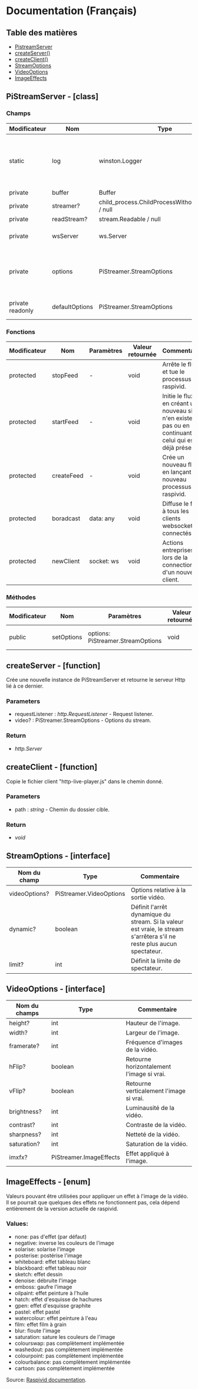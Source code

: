 # Documentation (Français)

##   Table des matières
 - [PistreamServer](#pistreamserver---class)
 - [createServer()](#createserver---function)
 - [createClient()](#createclient---function)
 - [StreamOptions](#streamoptions---interface)
 -  [VideoOptions](#videooptions---interface)
 - [ImageEffects](#imageeffects---enum)

## PiStreamServer - [class]
### Champs
|Modificateur|  Nom | Type | Commentaire |
|--|--|--|--|
|static | log| winston.Logger | Logger static de PiStreamer. Vous pouvez le modifier en donnant un objet winston.Logger.
|private | buffer | Buffer | - |
|private | streamer?|child_process.ChildProcessWithoutNullStreams / null | - |
|private | readStream? | stream.Readable / null| - |
|private | wsServer | ws.Server | Instance de serveur WebSocket.|
|private |options|PiStreamer.StreamOptions|Options du stream, incluant les options vidéo ainsi que d'autres paramètres.|
|private readonly| defaultOptions| PiStreamer.StreamOptions| Valeurs par défaut du stream.|
### Fonctions
|Modificateur|  Nom | Paramètres | Valeur retournée | Commentaire |
|--|--|--|--|--|
|protected|stopFeed|-|void|Arrête le flux et tue le processus raspivid.|
|protected|startFeed|-|void|Initie le flux en créant un nouveau si il n'en existe pas ou en continuant celui qui est déjà présent.|
|protected|createFeed|-|void|Crée un nouveau flux en lançant un nouveau processus raspivid.|
|protected|boradcast|data: any|void|Diffuse le flux à tous les clients websocket connectés.|
|protected|newClient|socket: ws|void|Actions entreprises lors de la connection d'un nouveau client.|

### Méthodes
|Modificateur|  Nom | Paramètres | Valeur retournée |Commentaire |
|--|--|--|--|--|
|public|setOptions|options: PiStreamer.StreamOptions|void|Définit les options du stream.|

## createServer - [function]
Crée une nouvelle instance de PiStreamServer et retourne le serveur Http lié à ce dernier.
### Parameters
- requestListener : *http.RequestListener* - Request listener.
- video? : PiStreamer.StreamOptions - Options du stream.
### Return
- *http.Server*

## createClient - [function]
Copie le fichier client "http-live-player.js" dans le chemin donné.
### Parameters
- path : *string* - Chemin du dossier cible.
### Return
- *void*

## StreamOptions - [interface]
|Nom du champ| Type | Commentaire |
|--|--|--|
|videoOptions?|PiStreamer.VideoOptions|Options relative à la sortie vidéo.|
|dynamic?|boolean|Définit l'arrêt dynamique du stream. Si la valeur est vraie, le stream s'arrêtera s'il ne reste plus aucun spectateur.|
|limit?|int|Définit la limite de spectateur.|

## VideoOptions - [interface]
|Nom du champs| Type | Commentaire |
|--|--|--|
|height?|int|Hauteur de l'image.|
|width?|int|Largeur de l'image.|
|framerate?|int|Fréquence d'images de la vidéo.|
|hFlip?|boolean|Retourne horizontalement l'image si vrai.|
|vFlip?|boolean|Retourne verticalement l'image si vrai.|
|brightness?|int|Luminausité de la vidéo.|
|contrast?|int|Contraste de la vidéo.|
|sharpness?|int|Netteté de la vidéo.|
|saturation?|int|Saturation de la vidéo.|
|imxfx?|PiStreamer.ImageEffects|Effet appliqué à l'image.|

## ImageEffects - [enum]
Valeurs pouvant être utilisées pour appliquer un effet à l'image de la vidéo. Il se pourrait que quelques des effets ne fonctionnent pas, cela dépend entièrement de la version actuelle de raspivid.
### Values: 
-   none: pas d'effet (par défaut)
-   negative: inverse les couleurs de l'image
-   solarise: solarise l'image
-   posterise: postérise l'image
-   whiteboard: effet tableau blanc
-   blackboard: effet tableau noir
-   sketch: effet dessin
-   denoise: débruite l'image
-   emboss: gaufre l'image
-   oilpaint: effet peinture à l'huile
-   hatch: effet d'esquisse de hachures
-   gpen: effet d'esquisse graphite
-   pastel: effet pastel
-   watercolour: effet peinture à l'eau
-   film: effet film à grain
-   blur: floute l'image
-   saturation: sature les couleurs de l'image
-   colourswap: pas complètement implémentée
-   washedout: pas complètement implémentée
-   colourpoint: pas complètement implémentée
-   colourbalance: pas complètement implémentée
-   cartoon: pas complètement implémentée

Source: [Raspivid documentation](https://www.raspberrypi.org/documentation/raspbian/applications/camera.md).